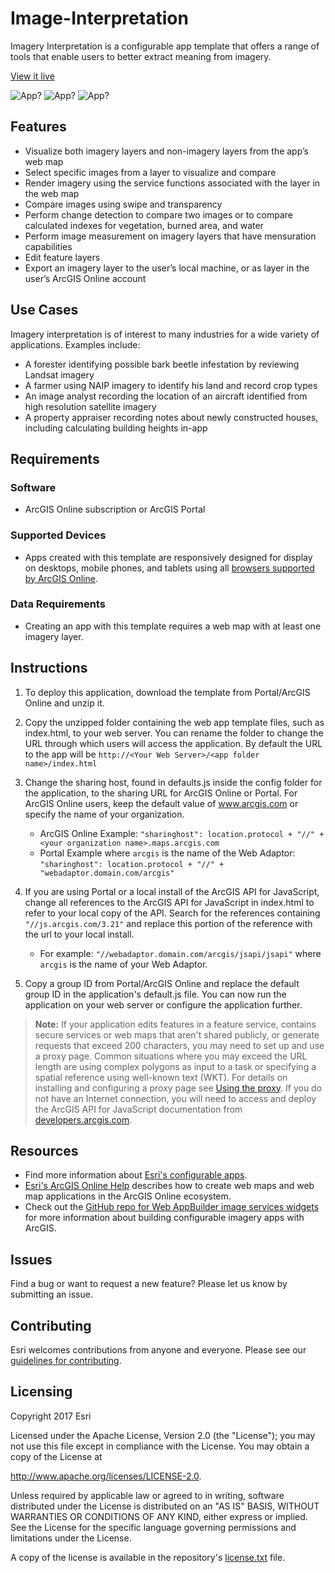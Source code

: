 # Image-Interpretation

Imagery Interpretation is a configurable app template that offers a range of tools that enable users to better extract meaning from imagery.

[View it live](http://edn1.esri.com/quickstart-map-js/)

![App](https://raw.github.com/ArcGIS/Image-Interpretation/master/Screenshot_Compare.png)?
![App](https://raw.github.com/ArcGIS/Image-Interpretation/master/Screenshot_Difference.png)?
![App](https://raw.github.com/ArcGIS/Image-Interpretation/master/Screenshot_Terrain.png)?


## Features
* Visualize both imagery layers and non-imagery layers from the app’s web map 
* Select specific images from a layer to visualize and compare
* Render imagery using the service functions associated with the layer in the web map
* Compare images using swipe and transparency
* Perform change detection to compare two images or to compare calculated indexes for vegetation, burned area, and water
* Perform image measurement on imagery layers that have mensuration capabilities 
* Edit feature layers
* Export an imagery layer to the user’s local machine, or as layer in the user’s ArcGIS Online account

## Use Cases
Imagery interpretation is of interest to many industries for a wide variety of applications. Examples include:
* A forester identifying possible bark beetle infestation by reviewing Landsat imagery
* A farmer using NAIP imagery to identify his land and record crop types
* An image analyst recording the location of an aircraft identified from high resolution satellite imagery
* A property appraiser recording notes about newly constructed houses, including calculating building heights in-app

## Requirements
### Software
* ArcGIS Online subscription or ArcGIS Portal

### Supported Devices
* Apps created with this template are responsively designed for display on desktops, mobile phones, and tablets  using all [browsers supported by ArcGIS Online](http://doc.arcgis.com/en/arcgis-online/reference/browsers.htm).

### Data Requirements
* Creating an app with this template requires a web map with at least one imagery layer. 

## Instructions
1. To deploy this application, download the template from Portal/ArcGIS Online and unzip it.
2. Copy the unzipped folder containing the web app template files, such as index.html, to your web server. You can rename the folder to change the URL through which users will access the application. By default the URL to the app will be `http://<Your Web Server>/<app folder name>/index.html`
3. Change the sharing host, found in defaults.js inside the config folder for the application, to the sharing URL for ArcGIS Online or Portal. For ArcGIS Online users, keep the default value of www.arcgis.com or specify the name of your organization.

	- ArcGIS Online Example:  `"sharinghost": location.protocol + "//" + <your organization name>.maps.arcgis.com`
	- Portal Example where `arcgis` is the name of the Web Adaptor: `"sharinghost": location.protocol + "//" + "webadaptor.domain.com/arcgis"`

4. If you are using Portal or a local install of the ArcGIS API for JavaScript, change all references to the ArcGIS API for JavaScript in index.html to refer to your local copy of the API. Search for the references containing `"//js.arcgis.com/3.21"` and replace this portion of the reference with the url to your local install.

	- For example: `"//webadaptor.domain.com/arcgis/jsapi/jsapi"` where `arcgis` is the name of your Web Adaptor.

5. Copy a group ID from Portal/ArcGIS Online and replace the default group ID in the application's default.js file. You can now run the application on your web server or configure the application further.

> **Note:** If your application edits features in a feature service, contains secure services or web maps that aren't shared publicly, or generate requests that exceed 200 characters, you may need to set up and use a proxy page. Common situations where you may exceed the URL length are using complex polygons as input to a task or specifying a spatial reference using well-known text (WKT). For details on installing and configuring a proxy page see [Using the proxy](https://developers.arcgis.com/javascript/jshelp/ags_proxy.html). If you do not have an Internet connection, you will need to access and deploy the ArcGIS API for JavaScript documentation from [developers.arcgis.com](https://developers.arcgis.com/).


## Resources
* Find more information about [Esri's configurable apps](http://www.esri.com/software/configurable-apps).
* [Esri's ArcGIS Online Help](http://resources.arcgis.com/en/help/arcgisonline/) describes how to create web maps and web map applications in the ArcGIS Online ecosystem.
* Check out the [GitHub repo for Web AppBuilder image services widgets](https://github.com/Esri/WAB-Image-Services-Widgets) for more information about building configurable imagery apps with ArcGIS.

## Issues
Find a bug or want to request a new feature?  Please let us know by submitting an issue.

## Contributing
Esri welcomes contributions from anyone and everyone. Please see our [guidelines for contributing](https://github.com/esri/contributing).

## Licensing
Copyright 2017 Esri

Licensed under the Apache License, Version 2.0 (the "License"); you may not use this file except in compliance with the License. You may obtain a copy of the License at 

http://www.apache.org/licenses/LICENSE-2.0. 

Unless required by applicable law or agreed to in writing, software distributed under the License is distributed on an "AS IS" BASIS, WITHOUT WARRANTIES OR CONDITIONS OF ANY KIND, either express or implied. See the License for the specific language governing permissions and limitations under the License.

A copy of the license is available in the repository's [license.txt](https://raw.github.com/ArcGIS/Imagery-Interpretation/master/license.txt) file.
